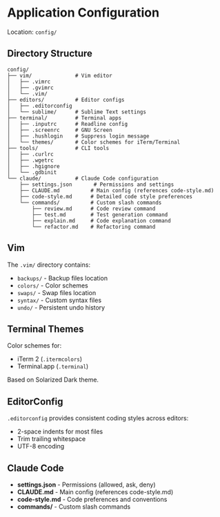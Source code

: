 # Application Configuration

Location: `config/`

## Directory Structure

```
config/
├── vim/              # Vim editor
│   ├── .vimrc
│   ├── .gvimrc
│   └── .vim/
├── editors/          # Editor configs
│   ├── .editorconfig
│   └── sublime/      # Sublime Text settings
├── terminal/         # Terminal apps
│   ├── .inputrc      # Readline config
│   ├── .screenrc     # GNU Screen
│   ├── .hushlogin    # Suppress login message
│   └── themes/       # Color schemes for iTerm/Terminal
├── tools/            # CLI tools
│   ├── .curlrc
│   ├── .wgetrc
│   ├── .hgignore
│   └── .gdbinit
└── claude/           # Claude Code configuration
    ├── settings.json       # Permissions and settings
    ├── CLAUDE.md          # Main config (references code-style.md)
    ├── code-style.md      # Detailed code style preferences
    └── commands/          # Custom slash commands
        ├── review.md      # Code review command
        ├── test.md        # Test generation command
        ├── explain.md     # Code explanation command
        └── refactor.md    # Refactoring command
```

## Vim

The `.vim/` directory contains:
- `backups/` - Backup files location
- `colors/` - Color schemes
- `swaps/` - Swap files location
- `syntax/` - Custom syntax files
- `undo/` - Persistent undo history

## Terminal Themes

Color schemes for:
- iTerm 2 (`.itermcolors`)
- Terminal.app (`.terminal`)

Based on Solarized Dark theme.

## EditorConfig

`.editorconfig` provides consistent coding styles across editors:
- 2-space indents for most files
- Trim trailing whitespace
- UTF-8 encoding

## Claude Code

- **settings.json** - Permissions (allowed, ask, deny)
- **CLAUDE.md** - Main config (references code-style.md)
- **code-style.md** - Code preferences and conventions
- **commands/** - Custom slash commands
